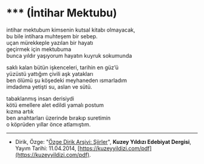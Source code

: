 # *** (İntihar Mektubu)  
  
intihar mektubum kimsenin kutsal kitabı olmayacak,  
bu bile intihara muhteşem bir sebep.  
uçan mürekkeple yazılan bir hayatı  
geçirmek için mektubuma  
bunca yıldır yaşıyorum hayatın kuyruk sokumunda  
  
saklı kalan bütün işkenceleri, tarihin en güz’ü  
yüzüstü yattığım çivili aşk yatakları  
ben ölümü şu köşedeki meyhaneden ısmarladım  
imdadıma yetişti su, aslan ve sütü.  
  
tabaklanmış insan derisiydi  
kötü emellere alet edildi yamalı postum  
kızma artık  
ben anahtarları üzerinde bırakıp suretimin  
o köprüden yıllar önce atlamıştım.

---
- Dirik, Özge: "[Özge Dirik Arşivi: Şiirler](https://kuzeyyildizi.com/files/ozgedirik-siirler.pdf)", **Kuzey Yıldızı Edebiyat Dergisi**, Yayım Tarihi: 11.04.2014, [https://kuzeyyildizi.com/pdf](https://kuzeyyildizi.com/pdf).
